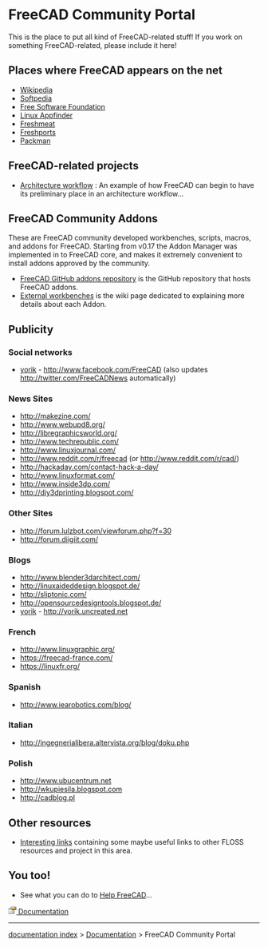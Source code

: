# FreeCAD Community Portal
This is the place to put all kind of FreeCAD-related stuff! If you work on something FreeCAD-related, please include it here!

## Places where FreeCAD appears on the net 
-   [Wikipedia](https://en.wikipedia.org/wiki/FreeCAD)
-   [Softpedia](http://linux.softpedia.com/get/Multimedia/Graphics/FreeCAD-31097.shtml)
-   [Free Software Foundation](http://directory.fsf.org/project/freecad/)
-   [Linux Appfinder](http://linuxappfinder.com/package/freecad)
-   [Freshmeat](http://freshmeat.net/projects/freecad/)
-   [Freshports](http://www.freshports.org/cad/freecad/)
-   [Packman](http://packman.links2linux.de/package/2776)



## FreeCAD-related projects 

-   [Architecture workflow](http://yorik.uncreated.net/guestblog.php?tag=freecad) : An example of how FreeCAD can begin to have its preliminary place in an architecture workflow\...

## FreeCAD Community Addons 

These are FreeCAD community developed workbenches, scripts, macros, and addons for FreeCAD. Starting from v0.17 the Addon Manager was implemented in to FreeCAD core, and makes it extremely convenient to install addons approved by the community.

-   [FreeCAD GitHub addons repository](https://github.com/FreeCAD/FreeCAD-addons) is the GitHub repository that hosts FreeCAD addons.
-   [External workbenches](External_workbenches.md) is the wiki page dedicated to explaining more details about each Addon.

## Publicity

### Social networks 
-   [yorik](User_Yorik.md) - <http://www.facebook.com/FreeCAD> (also updates <http://twitter.com/FreeCADNews> automatically)



### News Sites 
-   <http://makezine.com/>
-   <http://www.webupd8.org/>
-   <http://libregraphicsworld.org/>
-   <http://www.techrepublic.com/>
-   <http://www.linuxjournal.com/>
-   <http://www.reddit.com/r/freecad> (or <http://www.reddit.com/r/cad/>)
-   <http://hackaday.com/contact-hack-a-day/>
-   <http://www.linuxformat.com/>
-   <http://www.inside3dp.com/>
-   <http://diy3dprinting.blogspot.com/>



### Other Sites 
-   <http://forum.lulzbot.com/viewforum.php?f=30>
-   <http://forum.diigiit.com/>



### Blogs
-   <http://www.blender3darchitect.com/>
-   <http://linuxaideddesign.blogspot.de/>
-   <http://sliptonic.com/>
-   <http://opensourcedesigntools.blogspot.de/>
-   [yorik](User_Yorik.md) - <http://yorik.uncreated.net>



### French
-   <http://www.linuxgraphic.org/>
-   <https://freecad-france.com/>
-   <https://linuxfr.org/>



### Spanish
-   <http://www.iearobotics.com/blog/>



### Italian
-   <http://ingegnerialibera.altervista.org/blog/doku.php>



### Polish
-   <http://www.ubucentrum.net>
-   <http://wkupiesila.blogspot.com>
-   <http://cadblog.pl>



## Other resources 

-   [Interesting links](Interesting_links.md) containing some maybe useful links to other FLOSS resources and project in this area.

## You too! 

-   See what you can do to [Help FreeCAD](Help_FreeCAD.md)\...

 

[<img src="images/Property.png" style="width:16px"> Documentation](Category_Documentation.md)

---
[documentation index](../README.md) > [Documentation](Category_Documentation.md) > FreeCAD Community Portal

